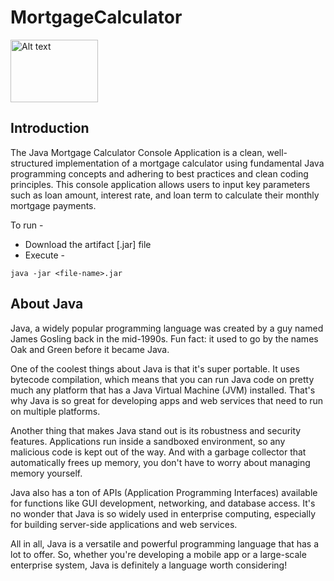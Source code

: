 # MortgageCalculator
<img src="https://cdn.freebiesupply.com/logos/thumbs/2x/java-4-logo.png" alt="Alt text" width="140" height="100">


## Introduction

The Java Mortgage Calculator Console Application is a clean, well-structured implementation of a mortgage calculator using fundamental Java programming concepts and adhering to best practices and clean coding principles. This console application allows users to input key parameters such as loan amount, interest rate, and loan term to calculate their monthly mortgage payments.

To run - 
* Download the artifact [.jar] file
* Execute -
```
java -jar <file-name>.jar
```


## About Java

Java, a widely popular programming language was created by a guy named James Gosling back in the mid-1990s. Fun fact: it used to go by the names Oak and Green before it became Java.

One of the coolest things about Java is that it's super portable. It uses bytecode compilation, which means that you can run Java code on pretty much any platform that has a Java Virtual Machine (JVM) installed. That's why Java is so great for developing apps and web services that need to run on multiple platforms.

Another thing that makes Java stand out is its robustness and security features. Applications run inside a sandboxed environment, so any malicious code is kept out of the way. And with a garbage collector that automatically frees up memory, you don't have to worry about managing memory yourself.

Java also has a ton of APIs (Application Programming Interfaces) available for functions like GUI development, networking, and database access. It's no wonder that Java is so widely used in enterprise computing, especially for building server-side applications and web services.

All in all, Java is a versatile and powerful programming language that has a lot to offer. So, whether you're developing a mobile app or a large-scale enterprise system, Java is definitely a language worth considering!





